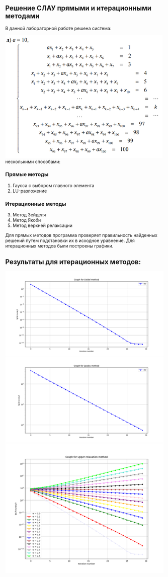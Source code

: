 ## Решение СЛАУ прямыми и итерационными методами

В данной лабораторной работе решена система:
<div class="img-div">
  <img src="https://github.com/EnikAs/Computational-Mathematics/blob/main/2Task/Input.png" alt="system" width="500">
</div>
несколькими способами:

### Прямые методы

1. Гаусса с выбором главного элемента
2. LU-разложение

### Итерационные методы

3. Метод Зейделя
4. Метод Якоби
5. Метод верхней релаксации

Для прямых методов программа проверяет правильность найденных решений путем подстановки их в исходное уравнение.
Для итерационных методов были построены графики.

## Результаты для итерационных методов:
<div class="img-div1">
  <img src="https://github.com/EnikAs/Computational-Mathematics/blob/main/2Task/Graph%20for%20Seidel%20method.png" width="800" alt="">
  <img src="https://github.com/EnikAs/Computational-Mathematics/blob/main/2Task/Graph%20for%20Jacoby%20method.png" width="800" alt="">
  <img src="https://github.com/EnikAs/Computational-Mathematics/blob/main/2Task/Graph%20for%20Upper%20relaxation%20method.png" width="800" alt="">
</div>